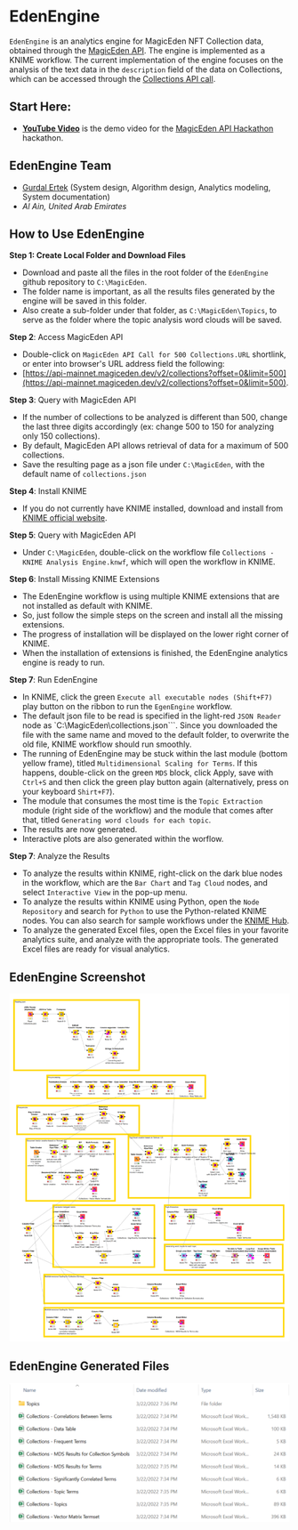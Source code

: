 # EdenEngine
``EdenEngine`` is an analytics engine for MagicEden NFT Collection data, obtained through the [MagicEden API](https://api.magiceden.dev/#31fe6d3b-80eb-4d78-8582-3e66eeb45c25). The engine is implemented as a KNIME workflow. The current implementation of the engine focuses on the analysis of the text data in the ``description`` field of the data on Collections, which can be accessed through the [Collections API call](https://api-mainnet.magiceden.dev/v2/collections?offset=0&limit=500).

## Start Here:

<!-- - [**Documentation**](./doc/Documentation.md) describes the project and the EdenEngine analytics engine. -->
- [**YouTube Video**](https://youtu.be/...) is the demo video for the [MagicEden API Hackathon](https://api.magiceden.dev/#31fe6d3b-80eb-4d78-8582-3e66eeb45c25) hackathon.

## EdenEngine Team

- [Gurdal Ertek](https://github.com/gurdalertek) (System design, Algorithm design, Analytics modeling, System documentation)
- _Al Ain, United Arab Emirates_

<!--- Member of [BlockBlockData](https://blockblockdata.com) Team; Associate Professor of Business Analytics, [UAE University](https://cbe.uaeu.ac.ae/en/departments/analytics/) --->

## How to Use EdenEngine

**Step 1: Create Local Folder and Download Files**

- Download and paste all the files in the root folder of the ``EdenEngine`` github repository to ``C:\MagicEden``. 
- The folder name is important, as all the results files generated by the engine will be saved in this folder. 
- Also create a sub-folder under that folder, as ``C:\MagicEden\Topics``, to serve as the folder where the topic analysis word clouds will be saved.

**Step 2**: Access MagicEden API

- Double-click on ``MagicEden API Call for 500 Collections.URL`` shortlink, or enter into browser's URL address field the following: 
- [https://api-mainnet.magiceden.dev/v2/collections?offset=0&limit=500](https://api-mainnet.magiceden.dev/v2/collections?offset=0&limit=500).

**Step 3**: Query with MagicEden API

- If the number of collections to be analyzed is different than 500, change the last three digits accordingly (ex: change 500 to 150 for analyzing only 150 collections). 
- By default, MagicEden API allows retrieval of data for a maximum of 500 collections.
- Save the resulting page as a json file under ``C:\MagicEden``, with the default name of ``collections.json``

**Step 4**: Install KNIME

- If you do not currently have KNIME installed, download and install from [KNIME official website](https://knime.org).

**Step 5**: Query with MagicEden API

- Under ``C:\MagicEden``, double-click on the workflow file ``Collections - KNIME Analysis Engine.knwf``, which will open the workflow in KNIME. 

**Step 6**: Install Missing KNIME Extensions

- The EdenEngine workflow is using multiple KNIME extensions that are not installed as default with KNIME. 
- So, just follow the simple steps on the screen and install all the missing extensions.
- The progress of installation will be displayed on the lower right corner of KNIME.
- When the installation of extensions is finished, the EdenEngine analytics engine is ready to run.

**Step 7**: Run EdenEngine 

- In KNIME, click the green ``Execute all executable nodes (Shift+F7)`` play button on the ribbon to run the ``EgenEngine`` workflow.
- The default json file to be read is specified in the light-red ``JSON Reader`` node as `C:\MagicEden\collections.json```. Since you downloaded the file with the same name and moved to the default folder, to overwrite the old file, KNIME workflow should run smoothly.
- The running of EdenEngine may be stuck within the last module (bottom yellow frame), titled ``Multidimensional Scaling for Terms``. If this happens, double-click on the green ``MDS`` block, click Apply, save with ``Ctrl+S`` and then click the green play button again (alternatively, press on your keyboard ``Shirt+F7``).
- The module that consumes the most time is the ``Topic Extraction`` module (right side of the workflow) and the module that comes after that, titled ``Generating word clouds for each topic``. 
- The results are now generated. 
- Interactive plots are also generated within the worflow.

**Step 7**: Analyze the Results

- To analyze the results within KNIME, right-click on the dark blue nodes in the workflow, which are the ``Bar Chart`` and ``Tag Cloud`` nodes, and select ``Interactive View`` in the pop-up menu.
- To analyze the results within KNIME using Python, open the ``Node Repository`` and search for ``Python`` to use the Python-related KNIME nodes. You can also search for sample workflows under the [KNIME Hub](https://hub.knime.com/).
- To analyze the generated Excel files, open the Excel files in your favorite analytics suite, and analyze with the appropriate tools. The generated Excel files are ready for visual analytics.

## EdenEngine Screenshot

![EdenEngine Screenshot](./doc/img/EdenEngineScreenshot.png)

## EdenEngine Generated Files

![EdenEngine Generated Files](./doc/img/EdenEngineGeneratedFiles.png)

